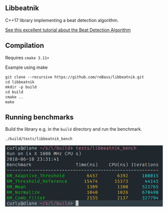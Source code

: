 ## Libbeatnik
C++17 library implementing a beat detection algorithm.

[See this excellent tutorial about the Beat Detection Algorithm](http://archive.gamedev.net/archive/reference/programming/features/beatdetection/)

## Compilation
Requires `cmake 3.11+`

Example using make

    git clone --recursive https://github.com/reBass/libbeatnik.git
    cd libbeatnik
    mkdir -p build
    cd build
    cmake ..
    make

## Running benchmarks

Build the library e.g. in the `build` directory and run the benchmark.

    ./build/tests/libbeatnik_bench

<img src="/docs/curly_libbeatnik_bench.png" alt="Example of benchamerk of libbeatnik result"/>
